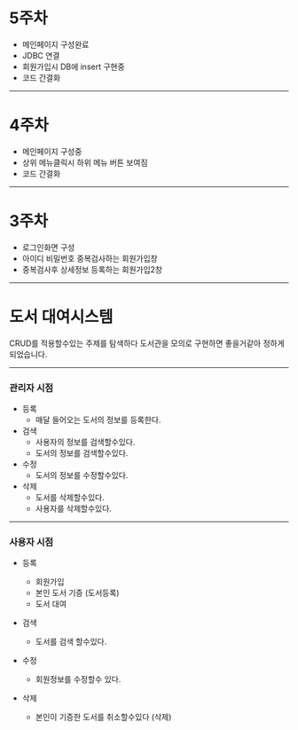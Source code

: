 # 5주차
 - 메인페이지 구성완료
 - JDBC 연결
 - 회원가입시 DB에 insert 구현중
 - 코드 간결화
 ___
 

# 4주차
 - 메인페이지 구성중
 - 상위 메뉴클릭시 하위 메뉴 버튼 보여짐
 - 코드 간결화
___

# 3주차
 - 로그인화면 구성
 - 아이디 비밀번호 중복검사하는 회원가입창
 - 중복검사후 상세정보 등록하는 회원가입2창
___


# 도서 대여시스템



CRUD를 적용할수있는 주제를 탐색하다 도서관을 모의로 구현하면 좋을거같아 정하게 되었습니다.

___

###  관리자 시점

- 등록
  - 매달 들어오는 도서의 정보를 등록한다.
- 검색
  - 사용자의 정보를 검색할수있다. 
  - 도서의 정보를 검색할수있다.
- 수정
  - 도서의 정보를 수정할수있다. 
- 삭제
  - 도서를 삭제할수있다.
  - 사용자를 삭제할수있다.

___

### 사용자 시점

- 등록
  - 회원가입
  - 본인 도서 기증 (도서등록)
  - 도서 대여

- 검색
  - 도서를 검색 할수있다.
- 수정
  - 회원정보를 수정할수 있다. 
- 삭제
  - 본인이 기증한 도서를 취소할수있다 (삭제)
